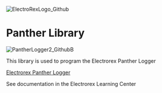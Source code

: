 ![ElectroRexLogo_Github](https://github.com/user-attachments/assets/1e90ab43-f840-40a9-8af7-10e5c5ff8517)

# Panther Library

![PantherLogger2_GithubB](https://github.com/user-attachments/assets/7e42676b-61d1-4e02-9801-8646f1540408)



This library is used to program the Electrorex Panther Logger 

[Electrorex Panther Logger](https://electrorex.io/shop/ols/products/electrorex-iot-loggerone)

See documentation in the Electrorex Learning Center 
